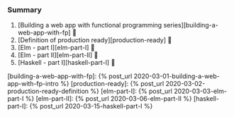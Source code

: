 ### Summary
1. [Building a web app with functional programming series][building-a-web-app-with-fp] :bookmark:
2. [Definition of production ready][production-ready] :bookmark:
3. [Elm - part I][elm-part-I] :bookmark:
4. [Elm - part II][elm-part-II] :bookmark:
4. [Haskell - part I][haskell-part-I] :bookmark:

[building-a-web-app-with-fp]: {% post_url 2020-03-01-building-a-web-app-with-fp-intro %}
[production-ready]: {% post_url 2020-03-02-production-ready-definition %}
[elm-part-I]: {% post_url 2020-03-03-elm-part-I %}
[elm-part-II]: {% post_url 2020-03-06-elm-part-II %}
[haskell-part-I]: {% post_url 2020-03-15-haskell-part-I %}
